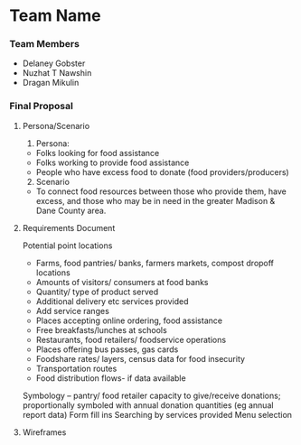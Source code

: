 # Team Name

### Team Members
* Delaney Gobster
* Nuzhat T Nawshin
* Dragan Mikulin

### Final Proposal
1. Persona/Scenario
    1. Persona:
    * Folks looking for food assistance
    * Folks working to provide food assistance
    * People who have excess food to donate (food providers/producers)
    2. Scenario
    * To connect food resources between those who provide them, have excess, and those who may be in need in the greater Madison & Dane County area.


2. Requirements Document

    Potential point locations
    * Farms, food pantries/ banks, farmers markets, compost dropoff locations
    * Amounts of visitors/ consumers at food banks
    * Quantity/ type of product served
    * Additional delivery etc services provided
    * Add service ranges
    * Places accepting online ordering, food assistance 
    * Free breakfasts/lunches at schools
    * Restaurants, food retailers/ foodservice operations 
    * Places offering bus passes, gas cards
    * Foodshare rates/ layers, census data for food insecurity
    * Transportation routes
    * Food distribution flows- if data available
    
    Symbology – pantry/ food retailer capacity to give/receive donations; proportionally symboled with annual donation quantities (eg annual report data)
    Form fill ins
    Searching by services provided
    Menu selection


3. Wireframes






